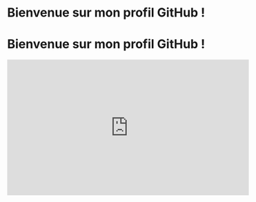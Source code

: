 
# Bienvenue sur mon profil GitHub !
# Bienvenue sur mon profil GitHub !

<iframe width="560" height="315" src="https://youtu.be/yP5DKzriqXA?feature=shared" frameborder="0" allow="autoplay; encrypted-media" allowfullscreen></iframe>

